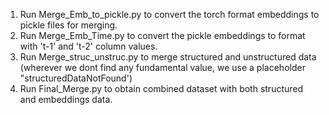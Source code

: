 1. Run Merge_Emb_to_pickle.py to convert the torch format embeddings to pickle files for merging.
2. Run Merge_Emb_Time.py to convert the pickle embeddings to format with 't-1' and 't-2' column values.
3. Run Merge_struc_unstruc.py to merge structured and unstructured data (wherever we dont find any fundamental value, we use a placeholder "structuredDataNotFound')
4. Run Final_Merge.py to obtain combined dataset with both structured and embeddings data.
